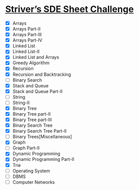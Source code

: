 # [Striver’s SDE Sheet Challenge](https://takeuforward.org/interviews/strivers-sde-sheet-challenge-2023/)

- [x] Arrays
- [x] Arrays Part-II
- [x] Arrays Part-III
- [x] Arrays Part-IV
- [x] Linked List
- [x] Linked List-II
- [x] Linked List and Arrays
- [x] Greedy Algorithm
- [x] Recursion
- [x] Recursion and Backtracking
- [ ] Binary Search
- [x] Stack and Queue
- [x] Stack and Queue Part-II
- [ ] String
- [ ] String-II
- [x] Binary Tree
- [x] Binary Tree part-II
- [x] Binary Tree part-III
- [x] Binary Search Tree
- [x] Binary Search Tree Part-II
- [ ] Binary Trees[Miscellaneous]
- [x] Graph
- [ ] Graph Part-II
- [x] Dynamic Programming
- [x] Dynamic Programming Part-II
- [x] Trie
- [ ] Operating System
- [ ] DBMS
- [ ] Computer Networks

